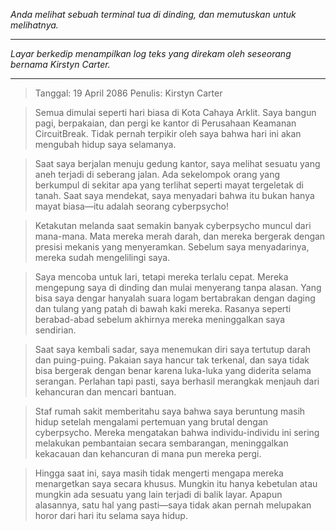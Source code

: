 _Anda melihat sebuah terminal tua di dinding, dan memutuskan untuk melihatnya._

---

_Layar berkedip menampilkan log teks yang direkam oleh seseorang bernama Kirstyn Carter._

---

> Tanggal: 19 April 2086
> Penulis: Kirstyn Carter

> Semua dimulai seperti hari biasa di Kota Cahaya Arklit. Saya bangun pagi, berpakaian, dan pergi ke kantor di Perusahaan Keamanan CircuitBreak. Tidak pernah terpikir oleh saya bahwa hari ini akan mengubah hidup saya selamanya.

> Saat saya berjalan menuju gedung kantor, saya melihat sesuatu yang aneh terjadi di seberang jalan. Ada sekelompok orang yang berkumpul di sekitar apa yang terlihat seperti mayat tergeletak di tanah. Saat saya mendekat, saya menyadari bahwa itu bukan hanya mayat biasa—itu adalah seorang cyberpsycho!

> Ketakutan melanda saat semakin banyak cyberpsycho muncul dari mana-mana. Mata mereka merah darah, dan mereka bergerak dengan presisi mekanis yang menyeramkan. Sebelum saya menyadarinya, mereka sudah mengelilingi saya.

> Saya mencoba untuk lari, tetapi mereka terlalu cepat. Mereka mengepung saya di dinding dan mulai menyerang tanpa alasan. Yang bisa saya dengar hanyalah suara logam bertabrakan dengan daging dan tulang yang patah di bawah kaki mereka. Rasanya seperti berabad-abad sebelum akhirnya mereka meninggalkan saya sendirian.

> Saat saya kembali sadar, saya menemukan diri saya tertutup darah dan puing-puing. Pakaian saya hancur tak terkenal, dan saya tidak bisa bergerak dengan benar karena luka-luka yang diderita selama serangan. Perlahan tapi pasti, saya berhasil merangkak menjauh dari kehancuran dan mencari bantuan.

> Staf rumah sakit memberitahu saya bahwa saya beruntung masih hidup setelah mengalami pertemuan yang brutal dengan cyberpsycho. Mereka mengatakan bahwa individu-individu ini sering melakukan pembantaian secara sembarangan, meninggalkan kekacauan dan kehancuran di mana pun mereka pergi.

> Hingga saat ini, saya masih tidak mengerti mengapa mereka menargetkan saya secara khusus. Mungkin itu hanya kebetulan atau mungkin ada sesuatu yang lain terjadi di balik layar. Apapun alasannya, satu hal yang pasti—saya tidak akan pernah melupakan horor dari hari itu selama saya hidup.
